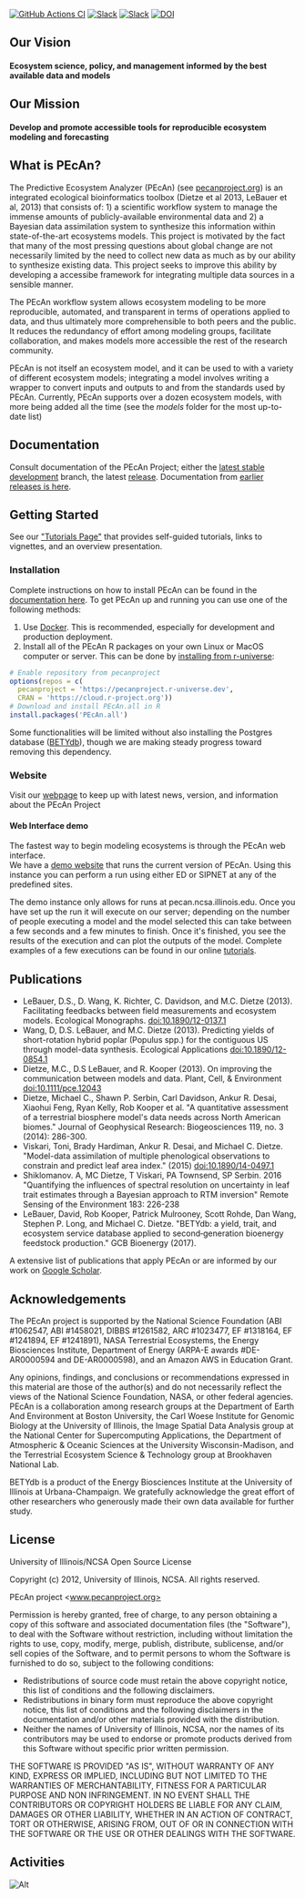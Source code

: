 [![GitHub Actions CI](https://github.com/PecanProject/pecan/workflows/CI/badge.svg)](https://github.com/PecanProject/pecan/actions)
[![Slack](https://img.shields.io/badge/slack-login-green.svg)](https://pecanproject.slack.com/)
[![Slack](https://img.shields.io/badge/slack-join_chat-green.svg)](https://join.slack.com/t/pecanproject/shared_invite/enQtMzkyODUyMjQyNTgzLWEzOTM1ZjhmYWUxNzYwYzkxMWVlODAyZWQwYjliYzA0MDA0MjE4YmMyOTFhMjYyMjYzN2FjODE4N2Y4YWFhZmQ)
[![DOI](https://zenodo.org/badge/4469/PecanProject/pecan.svg)](https://zenodo.org/badge/latestdoi/4469/PecanProject/pecan)

## Our Vision

#### Ecosystem science, policy, and management informed by the best available data and models

## Our Mission

#### Develop and promote accessible tools for reproducible ecosystem modeling and forecasting

## What is PEcAn?

The Predictive Ecosystem Analyzer (PEcAn) (see [pecanproject.org](http://pecanproject.org)) is an integrated ecological bioinformatics toolbox (Dietze et al 2013, LeBauer et al, 2013) that consists of: 1) a scientific workflow system to manage the immense amounts of publicly-available environmental data and 2) a Bayesian data assimilation system to synthesize this information within state-of-the-art ecosystems models. This project is motivated by the fact that many of the most pressing questions about global change are not necessarily limited by the need to collect new data as much as by our ability to synthesize existing data. This project seeks to improve this ability by developing a accessibe framework for integrating multiple data sources in a sensible manner.

The PEcAn workflow system allows ecosystem modeling to be more reproducible, automated, and transparent in terms of operations applied to data, and thus ultimately more comprehensible to both peers and the public. It reduces the redundancy of effort among modeling groups, facilitate collaboration, and makes models more accessible the rest of the research community.

PEcAn is not itself an ecosystem model, and it can be used to with a variety of different ecosystem models; integrating a model involves writing a wrapper to convert inputs and outputs to and from the standards used by PEcAn. Currently, PEcAn supports over a dozen ecosystem models, with more being added all the time (see the _models_ folder for the most up-to-date list)

## Documentation

Consult documentation of the PEcAn Project; either the [latest stable development](https://pecanproject.github.io/pecan-documentation/develop/) branch, the latest [release](https://pecanproject.github.io/pecan-documentation/latest/). Documentation from [earlier releases is here](https://pecanproject.github.io/documentation.html).

## Getting Started

See our ["Tutorials Page"](https://pecanproject.github.io/tutorials.html) that provides self-guided tutorials, links to vignettes, and an overview presentation.

### Installation

Complete instructions on how to install PEcAn can be found in the [documentation here](https://pecanproject.github.io/pecan-documentation/develop/pecan-manual-setup.html). To get PEcAn up and running you can use one of the following methods:

1. Use [Docker](https://pecanproject.github.io/pecan-documentation/develop/install-docker.html#install-docker). This is recommended, especially for development and production deployment.
2. Install all of the PEcAn R packages on your own Linux or MacOS computer or server. This can be done by [installing from r-universe](https://pecanproject.github.io/pecan-documentation/develop/r-universe.html):

```R
# Enable repository from pecanproject
options(repos = c(
  pecanproject = 'https://pecanproject.r-universe.dev',
  CRAN = 'https://cloud.r-project.org'))
# Download and install PEcAn.all in R
install.packages('PEcAn.all')
```

Some functionalities will be limited without also installing the Postgres database ([BETYdb](https://pecanproject.github.io/pecan-documentation/develop/osinstall.html#install-bety)), though we are making steady progress toward removing this dependency.

### Website

Visit our [webpage](https://pecanproject.github.io) to keep up with latest news, version, and information about the PEcAn Project

#### Web Interface demo

The fastest way to begin modeling ecosystems is through the PEcAn web interface.  
We have a [demo website](http://pecan.ncsa.illinois.edu/pecan/01-introduction.php) that runs the current version of PEcAn. Using this instance you can perform a run using either ED or SIPNET at any of the predefined sites.

The demo instance only allows for runs at pecan.ncsa.illinois.edu. Once you have set up the run it will execute on our server; depending on the number of people executing a model and the model selected this can take between a few seconds and a few minutes to finish. Once it's finished, you see the results of the execution and can plot the outputs of the model. Complete examples of a few executions can be found in our online [tutorials](http://pecanproject.github.io/tutorials.html).

## Publications

* LeBauer, D.S., D. Wang, K. Richter, C. Davidson, and M.C. Dietze (2013). Facilitating feedbacks between field measurements and ecosystem models. Ecological Monographs. [doi:10.1890/12-0137.1](https://doi.org/10.1890/12-0137.1)
* Wang, D, D.S. LeBauer, and M.C. Dietze (2013). Predicting yields of short-rotation hybrid poplar (Populus spp.) for the contiguous US through model-data synthesis. Ecological Applications [doi:10.1890/12-0854.1](https://doi.org/10.1890/12-0854.1)
* Dietze, M.C., D.S LeBauer, and R. Kooper (2013). On improving the communication between models and data. Plant, Cell, & Environment [doi:10.1111/pce.12043](https://doi.org/10.1111/pce.12043)
* Dietze, Michael C., Shawn P. Serbin, Carl Davidson, Ankur R. Desai, Xiaohui Feng, Ryan Kelly, Rob Kooper et al. "A quantitative assessment of a terrestrial biosphere model's data needs across North American biomes." Journal of Geophysical Research: Biogeosciences 119, no. 3 (2014): 286-300.
* Viskari, Toni, Brady Hardiman, Ankur R. Desai, and Michael C. Dietze. "Model-data assimilation of multiple phenological observations to constrain and predict leaf area index." (2015) [doi:10.1890/14-0497.1](https://doi.org/10.1890/14-0497.1)
* Shiklomanov. A, MC Dietze, T Viskari, PA Townsend, SP Serbin. 2016 "Quantifying the influences of spectral resolution on uncertainty in leaf trait estimates through a Bayesian approach to RTM inversion" Remote Sensing of the Environment 183: 226-238
* LeBauer, David, Rob Kooper, Patrick Mulrooney, Scott Rohde, Dan Wang, Stephen P. Long, and Michael C. Dietze. "BETYdb: a yield, trait, and ecosystem service database applied to second‐generation bioenergy feedstock production." GCB Bioenergy (2017).

A extensive list of publications that apply PEcAn or are informed by our work on [Google Scholar](https://scholar.google.com/citations?hl=en&user=HWhxBY4AAAAJ).

## Acknowledgements

The PEcAn project is supported by the National Science Foundation (ABI #1062547, ABI #1458021, DIBBS #1261582, ARC #1023477, EF #1318164, EF #1241894, EF #1241891), NASA Terrestrial Ecosystems, the Energy Biosciences Institute, Department of Energy (ARPA-E awards #DE-AR0000594 and DE-AR0000598), and an Amazon AWS in Education Grant.

Any opinions, findings, and conclusions or recommendations expressed in this material are those of the author(s) and do not necessarily reflect the views of the National Science Foundation, NASA, or other federal agencies. PEcAn is a collaboration among research groups at the Department of Earth And Environment at Boston University, the Carl Woese Institute for Genomic Biology at the University of Illinois, the Image Spatial Data Analysis group at the National Center for Supercomputing Applications, the Department of Atmospheric & Oceanic Sciences at the University Wisconsin-Madison, and the Terrestrial Ecosystem Science & Technology group at Brookhaven National Lab.

BETYdb is a product of the Energy Biosciences Institute at the University of Illinois at Urbana-Champaign. We gratefully acknowledge the great effort of other researchers who generously made their own data available for further study.

## License

University of Illinois/NCSA Open Source License

Copyright (c) 2012, University of Illinois, NCSA.  All rights reserved.

PEcAn project
<www.pecanproject.org>

Permission is hereby granted, free of charge, to any person obtaining a copy of this software and associated documentation files (the  "Software"), to deal with the Software without restriction, including without limitation the rights to use, copy, modify, merge, publish, distribute, sublicense, and/or sell copies of the Software, and to permit persons to whom the Software is furnished to do so, subject to the following conditions:

* Redistributions of source code must retain the above copyright notice, this list of conditions and the following disclaimers.
* Redistributions in binary form must reproduce the above copyright notice, this list of conditions and the following disclaimers in the documentation and/or other materials provided with the distribution.
* Neither the names of University of Illinois, NCSA, nor the names of its contributors may be used to endorse or promote products derived from this Software without specific prior written permission.

THE SOFTWARE IS PROVIDED "AS IS", WITHOUT WARRANTY OF ANY KIND, EXPRESS OR IMPLIED, INCLUDING BUT NOT LIMITED TO THE WARRANTIES OF MERCHANTABILITY, FITNESS FOR A PARTICULAR PURPOSE AND NON INFRINGEMENT. IN NO EVENT SHALL THE CONTRIBUTORS OR COPYRIGHT HOLDERS BE LIABLE FOR ANY CLAIM, DAMAGES OR OTHER LIABILITY, WHETHER IN AN ACTION OF  CONTRACT, TORT OR OTHERWISE, ARISING FROM, OUT OF OR IN CONNECTION WITH THE SOFTWARE OR THE USE OR OTHER DEALINGS WITH THE SOFTWARE.

## Activities

![Alt](https://repobeats.axiom.co/api/embed/9d39b0af80fbfa979e349a529c05f21bbac9f858.svg "Repobeats analytics image")
